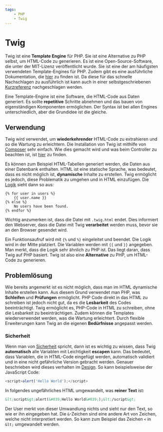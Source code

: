 ```yaml
---
tags:
    - PHP
    - Twig
---
```


# Twig

Twig ist eine **Template Engine** für PHP. Sie ist eine Alternative zu PHP selbst, um HTML-Code zu generieren. Es ist eine Open-Source-Software, die unter der MIT-Lizenz veröffentlicht wurde. Sie ist eine der am häufigsten verwendeten Template-Engines für PHP. Zudem gibt es eine ausführliche Dokumentation, die [hier](https://devdocs.io/twig~3/) zu finden ist. Da diese für das schnelle Nachschlagen zu ausführlich ist kann auch in einer selbstgeschriebenen [Kurzreferenz](../../PHP/Twig/Design.md) nachgeschlagen werden.

Eine Template-Engine ist eine Software, die HTML-Code aus Daten generiert. Es sollte **repetitive** Schritte abnehmen und das bauen von eigenständigen Komponenten ermöglichen. Der Syntax ist bei allen Engines unterschiedlich, aber die Grundidee ist die gleiche.

## Verwendung

Twig wird verwendet, um **wiederkehrender** HTML-Code zu extrahieren und so die Wartung zu erleichtern. Die Installation von Twig ist mithilfe von [Composer](https://getcomposer.org/) sehr einfach. Wie dies gemacht wird und was beim Controller zu beachten ist, ist [hier](../../PHP/Twig/Installation.md) zu finden.

Es können zum Beispiel HTML-Tabellen generiert werden, die Daten aus einer Datenbank enthalten. HTML ist eine statische Sprache, was bedeutet, dass es nicht möglich ist, **dynamische** Inhalte zu erstellen. Twig ermöglicht es jedoch, diese Problematik zu umgehen und in HTML einzufügen. Die [Logik](../../PHP/Twig/Logik.md) sieht dann so aus:

```twig
{% for user in users %}
    {{ user.name }}
{% else %}
    No users have been found.
{% endfor %}
```

Wichtig anzumerken ist, dass die Datei mit `.twig.html` endet. Dies informiert den Webserver, dass die Datei mit Twig **verarbeitet** werden muss, bevor sie an den Browser gesendet wird.

Ein Funktionsaufruf wird mit `{%` und `%}` eingeleitet und beendet. Die Logik wird in der Mitte platziert. Die Variablen werden mit `{{` und `}}` angegeben. Man merkt, dass die Logik sehr ähnlich zu PHP ist. Das liegt daran, dass Twig auf PHP basiert. Twig ist also eine **Alternative** zu PHP, um HTML-Code zu generieren.

## Problemlösung

Wie bereits angemerkt ist es nicht möglich, dass man im HTML dynamische Inhalte erstellen kann. Aus diesem Grund verwendet man PHP, was **Schleifen** und **Prüfungen** ermöglicht. PHP Code direkt in das HTML zu schreiben ist jedoch nicht gut, da es die **Lesbarkeit** des Codes beeinträchtigt. Twig ermöglicht es, PHP-Code in HTML zu schreiben, ohne die Lesbarkeit zu beeinträchtigen. Zudem können die Templates wiederverwendet werden, was die Wartung erleichtert. Durch flexible Erweiterungen kann Twig an die eigenen **Bedürfnisse** angepasst werden.

### Sicherheit

Wenn man von [Sicherheit](../../Appendix/Sicherheit.md) spricht, dann ist es wichtig zu wissen, dass Twig **automatisch** alle Variablen mit Leichtigkeit **escapen** kann. Das bedeutet, dass Variablen, die in HTML-Code eingefügt werden, automatisch validiert und in eine nicht gefährliche Version gebracht werden. Genauer beschrieben wird dieses verhalten im [Design](../../PHP/Twig/Design.md#escape). So kann beispielsweise der JavaScript Code:

```javascript
<script>alert('Hello World');</script>
```

In folgendes ungefährliches HTML umgewandelt, was **reiner Text** ist:

```html
&lt;script&gt;alert(&#039;Hello World&#039;);&lt;/script&gt;
```

Der User merkt von dieser Umwandlung nichts und sieht nur den Text, so wie er ihn eingegeben hat. Die `&`-Zeichen sind eine andere Art von Zeichen, welche nicht interpretiert werden. So kann zum Beispiel das Zeichen `<` in `&lt;` umgewandelt werden.
